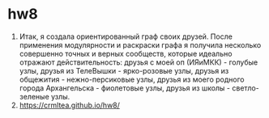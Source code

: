 # hw8
1. Итак, я создала ориентированный граф своих друзей. После применения модулярности и раскраски графа я получила несколько совершенно точных и верных сообществ, которые идеально отражают действительность: друзья с моей оп (ИЯиМКК) - голубые узлы, друзья из ТелеВышки - ярко-розовые узлы, друзья из общежития - нежно-персиковые узлы, друзья из моего родного города Архангельска - фиолетовые узлы, друзья из школы - светло-зеленые узлы.
2. https://crmltea.github.io/hw8/
